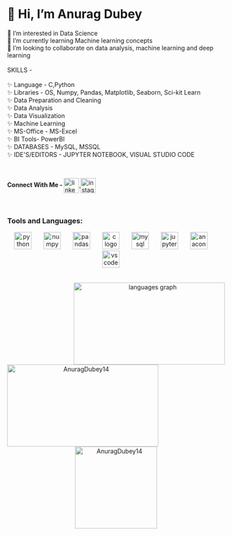 <h1 align="left">👋 Hi, I’m Anurag Dubey</h1>




<p align="left">👀 I’m interested in Data Science<br>🌱 I’m currently learning Machine learning concepts<br>💞️ I’m looking to collaborate on data analysis, machine learning and deep learning<br><br>SKILLS -<br><br>✨ Language - C,Python<br>✨ Libraries - OS, Numpy, Pandas, Matplotlib, Seaborn, Sci-kit Learn<br>✨ Data Preparation and Cleaning<br>✨ Data Analysis<br>✨ Data Visualization<br>✨ Machine Learning<br>✨ MS-Office - MS-Excel<br>✨ BI Tools- PowerBI<br>✨ DATABASES - MySQL, MSSQL<br>✨ IDE'S/EDITORS - JUPYTER NOTEBOOK, VISUAL STUDIO CODE</p>




<br clear="both">


<div align="left">
  <p ><b>Connect With Me - </b><a href="https://www.linkedin.com/in/anuragdubey14" target="_blank">
    <img align="center" src="https://img.shields.io/static/v1?message=LinkedIn&logo=linkedin&label=&color=0077B5&logoColor=white&labelColor=&style=for-the-badge" height="35" alt="linkedin logo"  /> <a href="https://instagram.com/anurag__dubey2?igshid=OGQ5ZDc2ODk2ZA==" target="_blank">
    <img align="center" src="https://img.shields.io/static/v1?message=Instagram&logo=instagram&label=&color=E4405F&logoColor=white&labelColor=&style=for-the-badge" height="35" alt="instagram logo"  />
  </a></p>
  
</div>

<br clear="both">


  <p align="left"><h3>Tools and Languages: </h3></p>
  
<div align="center">
  <img src="https://skillicons.dev/icons?i=py" height="40" alt="python logo"  />
  <img width="20" />
  <img src="https://cdn.jsdelivr.net/gh/devicons/devicon/icons/numpy/numpy-original.svg" height="40" alt="numpy logo"  />
  <img width="20" />
  <img src="https://cdn.jsdelivr.net/gh/devicons/devicon/icons/pandas/pandas-original.svg" height="40" alt="pandas logo"  />
  <img width="20" />
  <img src="https://skillicons.dev/icons?i=c" height="40" alt="c logo"  />
  <img width="20" />
  <img src="https://skillicons.dev/icons?i=mysql" height="40" alt="mysql logo"  />
  <img width="20" />
  <img src="https://cdn.jsdelivr.net/gh/devicons/devicon/icons/jupyter/jupyter-original.svg" height="40" alt="jupyter logo"  />
  <img width="20" />
  <img src="https://cdn.jsdelivr.net/gh/devicons/devicon/icons/anaconda/anaconda-original.svg" height="40" alt="anaconda logo"  />
  <img width="20" />
  <img src="https://skillicons.dev/icons?i=vscode" height="40" alt="vscode logo"  />
  <img width="20" />
</div>

<br clear="both">


<div align="center">
  
  <img align="right" src="https://github-readme-stats.vercel.app/api/top-langs?username=anuragdubey14&locale=en&hide_title=false&layout=compact&card_width=320&langs_count=5&theme=dracula&hide_border=false" height="190" width="350" alt="languages graph"  />

<p>&nbsp;<img align="left" src="https://github-readme-streak-stats.herokuapp.com/?user=AnuragDubey14&" height="190" width="350" alt="AnuragDubey14" /></p>

</div>


<p align="center"> <a href="https://github.com/ryo-ma/github-profile-trophy"><img src="https://github-profile-trophy.vercel.app/?username=AnuragDubey14" height="190" alt="AnuragDubey14" /></a> </p>
